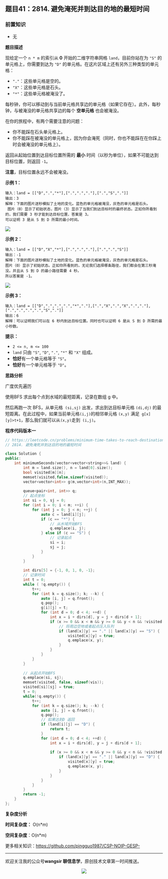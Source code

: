﻿## 题目41：2814. 避免淹死并到达目的地的最短时间

### 前置知识

- 无

**题目描述**

现给定一个 `n * m` 的索引从 **0** 开始的二维字符串网格 `land`，目前你站在为 `"S"` 的单元格上，你需要到达为 `"D"` 的单元格。在这片区域上还有另外三种类型的单元格：

- `"."`：这些单元格是空的。
- `"X"`：这些单元格是石头。
- `"*"`：这些单元格被淹没了。

每秒钟，你可以移动到与当前单元格共享边的单元格（如果它存在）。此外，每秒钟，与被淹没的单元格共享边的每个 **空单元格** 也会被淹没。

在你的旅程中，有两个需要注意的问题：

- 你不能踩在石头单元格上。
- 你不能踩在被淹没的单元格上，因为你会淹死（同时，你也不能踩在在你踩上时会被淹没的单元格上）。

返回从起始位置到达目标位置所需的 **最小** 时间（以秒为单位），如果不可能达到目标位置，则返回 `-1`。

**注意**，目标位置永远不会被淹没。

 

**示例 1：**

```
输入：land = [["D",".","*"],[".",".","."],[".","S","."]]
输出：3
解释：下面的图片逐秒模拟了土地的变化。蓝色的单元格被淹没，灰色的单元格是石头。
 图片（0）显示了初始状态，图片（3）显示了当我们到达目标时的最终状态。正如你所看到的，我们需要 3 秒才能到达目标位置，答案是 3。
可以证明 3 是从 S 到 D 所需的最小时间。
```

<img src ="https://cdn.jsdelivr.net/gh/pingguo1987/CSP-NOIP-GESP-/image/pic/图论/图论_题目41：2814. 避免淹死并到达目的地的最短时间/image-20241119161637898.png" />



**示例 2：**

```
输入：land = [["D","X","*"],[".",".","."],[".",".","S"]]
输出：-1
解释：下面的图片逐秒模拟了土地的变化。蓝色的单元格被淹没，灰色的单元格是石头。
图片（0）显示了初始状态。正如你所看到的，无论我们选择哪条路径，我们都会在第三秒淹没。并且从 S 到 D 的最小路径需要 4 秒。
所以答案是 -1。
```

<img src ="https://cdn.jsdelivr.net/gh/pingguo1987/CSP-NOIP-GESP-/image/pic/图论/图论_题目41：2814. 避免淹死并到达目的地的最短时间/image-20241119161650171.png" />

**示例 3：**

```
输入：land = [["D",".",".",".","*","."],[".","X",".","X",".","."],[".",".",".",".","S","."]]
输出：6
解释：可以证明我们可以在 6 秒内到达目标位置。同时也可以证明 6 是从 S 到 D 所需的最小秒数。
```

 

**提示：**

- `2 <= n, m <= 100`
- `land` 只由 `"S"`, `"D"`, `"."`, `"*"` 和 `"X"` 组成。
- **恰好**有一个单元格等于 `"S"`。
- **恰好**有一个单元格等于 `"D"`。



**思路分析**

广度优先遍历

使用BFS 求出每个点到水域的最短距离，记录在数组 g 中。

然后再跑一次 BFS，从单元格` (si,sj)` 出发，求出到达目标单元格 `(di,dj)` 的最短距离。在此过程中，如果当前单元格` (i,j) `的相邻单元格 `(x,y)` 满足` g[x][y]>t+1`，那么我们就可以从` (x,y) `走到` (i,j)`。



**程序代码版本一**

```c++
// https://leetcode.cn/problems/minimum-time-takes-to-reach-destination-without-drowning/
// 2814. 避免淹死并到达目的地的最短时间

class Solution {
public:
    int minimumSeconds(vector<vector<string>>& land) {
        int m = land.size(), n = land[0].size();
        bool visited[m][n];
        memset(visited,false,sizeof(visited));
        vector<vector<int>> g(m,vector<int>(n,INT_MAX));
        
        queue<pair<int, int>> q;
        // 起点坐标
        int si = 0, sj = 0;
        for (int i = 0; i < m; ++i) {
            for (int j = 0; j < n; ++j) {
                auto c = land[i][j];
                if (c == "*") {
                    // 从水域开始BFS
                    q.emplace(i, j);
                } else if (c == "S") {
                    // 记录起点
                    si = i;
                    sj = j;
                }
            }
        }
        
        int dirs[5] = {-1, 0, 1, 0, -1};
        // 记录时间
        int t = 0;
        while ( !q.empty()) {
            t++;
            for (int k = q.size(); k; --k) {
                auto [i, j] = q.front();
                q.pop();
                g[i][j] = t;
                for (int d = 0; d < 4; ++d) {
                    int x = i + dirs[d], y = j + dirs[d + 1];
                    if (x >= 0 && x < m && y >= 0 && y < n && !visited[x][y]) {
                        // 将周边空地或者起点压入队列
                        if (land[x][y] == "." || land[x][y] == "S") {
                            visited[x][y] = true;
                            q.emplace(x, y);
                        }
                    }
                }
            }
        }
        
        // 从起点开始BFS
        q.emplace(si, sj);
        memset(visited, false, sizeof(vis));
        visited[si][sj] = true;
        t = 0;
        while(!q.empty()) {
            t++;
            for (int k = q.size(); k; --k) {
                auto [i, j] = q.front();
                q.pop();
                // 如果达到D 返回
                if (land[i][j] == "D") {
                    return t;
                }
                for (int d = 0; d < 4; ++d) {
                    int x = i + dirs[d], y = j + dirs[d + 1];
                    
                    if (x >= 0 && x < m && y >= 0 && y < n && !visited[x][y] && g[x][y] > t + 1) {
                        if (land[x][y] == "." || land[x][y] == "D") {
                            visited[x][y] = true;
                            q.emplace(x, y);
                        }
                    }
                }
            }
        }
        return -1;
    }
};

```



**复杂度分析**

**时间复杂度：** O(n*m)

**空间复杂度**：O(n*m)

更多相关知识：https://github.com/pingguo1987/CSP-NOIP-GESP-

---

欢迎关注我的公众号**wangsir 聊信息学**，原创技术文章第一时间推送。

<center>
    <img src="https://cdn.jsdelivr.net/gh/pingguo1987/CSP-NOIP-GESP-/image/pic/公众号-扫码版.png">
</center>
